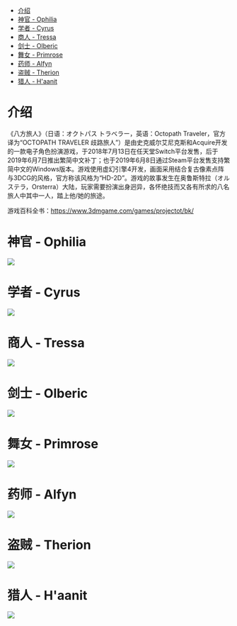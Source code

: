 <!-- TOC -->

- [介绍](#介绍)
- [神官 - Ophilia](#神官---ophilia)
- [学者 - Cyrus](#学者---cyrus)
- [商人 - Tressa](#商人---tressa)
- [剑士 - Olberic](#剑士---olberic)
- [舞女 - Primrose](#舞女---primrose)
- [药师 - Alfyn](#药师---alfyn)
- [盗贼 - Therion](#盗贼---therion)
- [猎人 - H'aanit](#猎人---haanit)

<!-- /TOC -->

# 介绍

《八方旅人》（日语：オクトパス トラベラー，英语：Octopath Traveler，官方译为“OCTOPATH TRAVELER 歧路旅人”）是由史克威尔艾尼克斯和Acquire开发的一款电子角色扮演游戏，于2018年7月13日在任天堂Switch平台发售，后于2019年6月7日推出繁简中文补丁；也于2019年6月8日通过Steam平台发售支持繁简中文的Windows版本。游戏使用虚幻引擎4开发，画面采用结合复古像素点阵与3DCG的风格，官方称该风格为“HD-2D”。游戏的故事发生在奥鲁斯特拉（オルステラ，Orsterra）大陆，玩家需要扮演出身迥异，各怀绝技而又各有所求的八名旅人中其中一人，踏上他/她的旅途。

游戏百科全书：https://www.3dmgame.com/games/projectot/bk/



# 神官 - Ophilia

![](http://yano.oss-cn-beijing.aliyuncs.com/2021-01-21-2021011320321300-1786F2C541F1E784A80515318E36BFE6.jpg)

# 学者 - Cyrus

![](http://yano.oss-cn-beijing.aliyuncs.com/2021-01-21-2021011321330100-1786F2C541F1E784A80515318E36BFE6.jpg)

# 商人 - Tressa

![](http://yano.oss-cn-beijing.aliyuncs.com/2021-01-21-2021011318353000-1786F2C541F1E784A80515318E36BFE6.jpg)

# 剑士 - Olberic

![](http://yano.oss-cn-beijing.aliyuncs.com/2021-01-21-2021011222244800-1786F2C541F1E784A80515318E36BFE6.jpg)


# 舞女 - Primrose

![](http://yano.oss-cn-beijing.aliyuncs.com/2021-01-21-2021012021093900-1786F2C541F1E784A80515318E36BFE6.jpg)

# 药师 - Alfyn

![](http://yano.oss-cn-beijing.aliyuncs.com/2021-01-21-2021011223274200-1786F2C541F1E784A80515318E36BFE6.jpg)

# 盗贼 - Therion

![](http://yano.oss-cn-beijing.aliyuncs.com/2021-01-21-2021011319332800-1786F2C541F1E784A80515318E36BFE6.jpg)

# 猎人 - H'aanit

![](http://yano.oss-cn-beijing.aliyuncs.com/2021-01-21-2021012023024000-1786F2C541F1E784A80515318E36BFE6.jpg)

